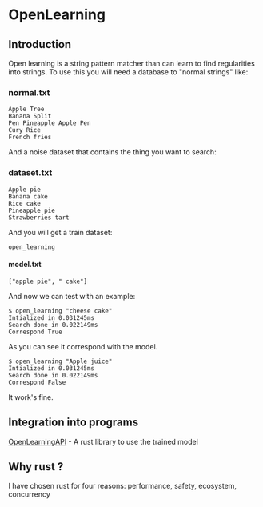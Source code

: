 # OpenLearning
## Introduction
Open learning is a string pattern matcher than can learn to find regularities into strings.
To use this you will need a database to "normal strings" like:
### normal.txt
```
Apple Tree
Banana Split
Pen Pineapple Apple Pen
Cury Rice
French fries
```
And a noise dataset that contains the thing you want to search:
### dataset.txt
```
Apple pie
Banana cake
Rice cake
Pineapple pie
Strawberries tart
```
And you will get a train dataset:
```
open_learning
```
#### model.txt
```
["apple pie", " cake"]
```
And now we can test with an example:
```
$ open_learning "cheese cake"
Intialized in 0.031245ms
Search done in 0.022149ms
Correspond True
```
As you can see it correspond with the model.
```
$ open_learning "Apple juice"
Intialized in 0.031245ms
Search done in 0.022149ms
Correspond False
```
It work's fine.

## Integration into programs

[OpenLearningAPI](https://docs.rs/open_learning_api/) - A rust library to use the trained model

## Why rust ?

I have chosen rust for four reasons: performance, safety, ecosystem, concurrency
